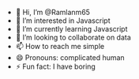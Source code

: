 - 👋 Hi, I’m @Ramlanm65
- 👀 I’m interested in Javascript
- 🌱 I’m currently learning Javascript
- 💞️ I’m looking to collaborate on data
- 📫 How to reach me simple
- 😄 Pronouns: complicated human
- ⚡ Fun fact: I have boring 

<!---
Ramlanm65/Ramlanm65 is a ✨ special ✨ repository because its `README.md` (this file) appears on your GitHub profile.
You can click the Preview link to take a look at your changes.
--->
